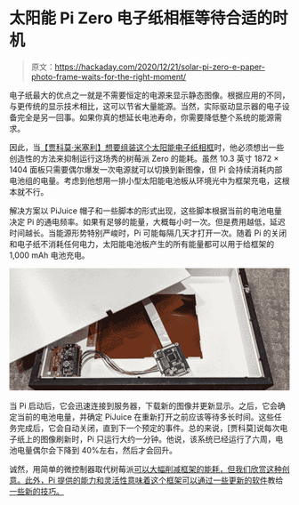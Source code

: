 # 太阳能 Pi Zero 电子纸相框等待合适的时机

> 原文：<https://hackaday.com/2020/12/21/solar-pi-zero-e-paper-photo-frame-waits-for-the-right-moment/>

电子纸最大的优点之一就是不需要恒定的电源来显示静态图像。根据应用的不同，与更传统的显示技术相比，这可以节省大量能源。当然，实际驱动显示器的电子设备完全是另一回事。如果你真的想延长电池寿命，你需要降低整个系统的能源需求。

因此，当[【贾科莫·米塞利】想要组装这个太阳能电子纸相框](https://www.jamez.it/blog/2020/12/17/made-epaper-solar-powered-digital-photo-frame-call-solarpunk/)时，他必须想出一些创造性的方法来抑制运行这场秀的树莓派 Zero 的能耗。虽然 10.3 英寸 1872 × 1404 面板只需要偶尔爆发一次电源就可以切换到新图像，但 Pi 会持续消耗内部电池组的电量。考虑到他想用一排小型太阳能电池板从环境光中为框架充电，这根本就不行。

解决方案以 PiJuice 帽子和一些脚本的形式出现，这些脚本根据当前的电池电量决定 Pi 的通电频率。如果有足够的能量，大概每小时一次。但是费用越低，延迟时间越长。当能源形势特别严峻时，Pi 可能每隔几天才打开一次。随着 Pi 的关闭和电子纸不消耗任何电力，太阳能电池板产生的所有能量都可以用于给框架的 1,000 mAh 电池充电。

[![](img/08a8234ea700c95df5e7ad04332dad59.png)](https://hackaday.com/wp-content/uploads/2020/12/solarpaper_detail1.jpg)

当 Pi 启动后，它会迅速连接到服务器，下载新的图像并更新显示。之后，它会确定当前的电池电量，并确定 PiJuice 在重新打开之前应该等待多长时间。这些任务完成后，它会自动关闭，直到下一个预定的事件。总的来说，[贾科莫]说每次电子纸上的图像刷新时，Pi 只运行大约一分钟。他说，该系统已经运行了六周，电池电量偶尔会下降到 40%左右，然后才会回升。

诚然，用简单的微控制器取代树莓派[可以大幅削减框架的能耗，但我们欣赏这种创意。此外，Pi 提供的能力和灵活性意味着这个框架可以通过一些更新的软件](https://hackaday.com/2020/10/30/color-e-ink-display-photo-frame-pranks-mom/)教给[一些新的技巧。](https://hackaday.com/2019/02/11/get-organized-with-this-raspberry-pi-e-ink-calendar/)